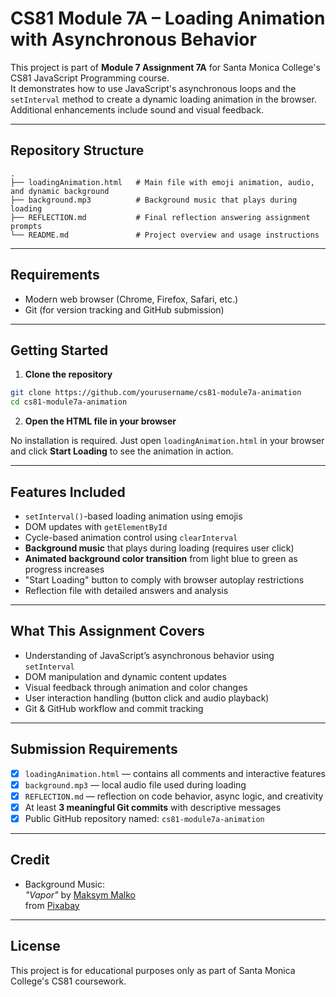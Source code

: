 # CS81 Module 7A – Loading Animation with Asynchronous Behavior

This project is part of **Module 7 Assignment 7A** for Santa Monica College's CS81 JavaScript Programming course.  
It demonstrates how to use JavaScript's asynchronous loops and the `setInterval` method to create a dynamic loading animation in the browser. Additional enhancements include sound and visual feedback.

---

## Repository Structure

```
.
├── loadingAnimation.html   # Main file with emoji animation, audio, and dynamic background
├── background.mp3          # Background music that plays during loading
├── REFLECTION.md           # Final reflection answering assignment prompts
└── README.md               # Project overview and usage instructions
```

---

## Requirements

- Modern web browser (Chrome, Firefox, Safari, etc.)
- Git (for version tracking and GitHub submission)

---

## Getting Started

1. **Clone the repository**

```bash
git clone https://github.com/yourusername/cs81-module7a-animation
cd cs81-module7a-animation
```

2. **Open the HTML file in your browser**

No installation is required. Just open `loadingAnimation.html` in your browser and click **Start Loading** to see the animation in action.

---

## Features Included

- `setInterval()`-based loading animation using emojis
- DOM updates with `getElementById`
- Cycle-based animation control using `clearInterval`
- **Background music** that plays during loading (requires user click)
- **Animated background color transition** from light blue to green as progress increases
- "Start Loading" button to comply with browser autoplay restrictions
- Reflection file with detailed answers and analysis

---

## What This Assignment Covers

- Understanding of JavaScript’s asynchronous behavior using `setInterval`  
- DOM manipulation and dynamic content updates  
- Visual feedback through animation and color changes  
- User interaction handling (button click and audio playback)  
- Git & GitHub workflow and commit tracking  

---

## Submission Requirements

- [x] `loadingAnimation.html` — contains all comments and interactive features
- [x] `background.mp3` — local audio file used during loading
- [x] `REFLECTION.md` — reflection on code behavior, async logic, and creativity
- [x] At least **3 meaningful Git commits** with descriptive messages
- [x] Public GitHub repository named: `cs81-module7a-animation`

---

## Credit

- Background Music:  
  *"Vapor"* by [Maksym Malko](https://pixabay.com/users/backgroundmusicforvideos-46459014/)  
  from [Pixabay](https://pixabay.com/music/ambient-vapor-334863/)

---

## License

This project is for educational purposes only as part of Santa Monica College's CS81 coursework.
